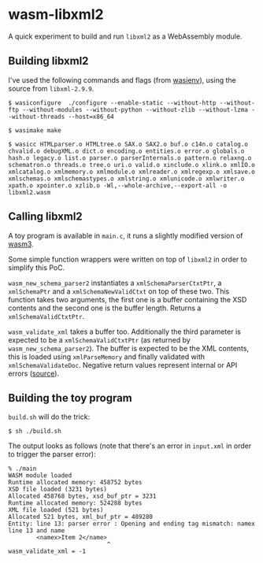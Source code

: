 wasm-libxml2
==

A quick experiment to build and run `libxml2` as a WebAssembly module.

## Building libxml2

I've used the following commands and flags (from [wasienv](https://github.com/wasienv/wasienv)), using the source from `libxml-2.9.9`.

```
$ wasiconfigure  ./configure --enable-static --without-http --without-ftp --without-modules --without-python --without-zlib --without-lzma --without-threads --host=x86_64

$ wasimake make

$ wasicc HTMLparser.o HTMLtree.o SAX.o SAX2.o buf.o c14n.o catalog.o chvalid.o debugXML.o dict.o encoding.o entities.o error.o globals.o hash.o legacy.o list.o parser.o parserInternals.o pattern.o relaxng.o schematron.o threads.o tree.o uri.o valid.o xinclude.o xlink.o xmlIO.o xmlcatalog.o xmlmemory.o xmlmodule.o xmlreader.o xmlregexp.o xmlsave.o xmlschemas.o xmlschemastypes.o xmlstring.o xmlunicode.o xmlwriter.o xpath.o xpointer.o xzlib.o -Wl,--whole-archive,--export-all -o libxml2.wasm
```

## Calling libxml2

A toy program is available in `main.c`, it runs a slightly modified version of [wasm3](https://github.com/wasm3/wasm3).

Some simple function wrappers were written on top of `libxml2` in order to simplify this PoC.

`wasm_new_schema_parser2` instantiates a `xmlSchemaParserCtxtPtr`, a `xmlSchemaPtr` and a `xmlSchemaNewValidCtxt` on top of these two. This function takes two arguments, the first one is a buffer containing the XSD contents and the second one is the buffer length.
Returns a `xmlSchemaValidCtxtPtr`.

`wasm_validate_xml` takes a buffer too. Additionally the third parameter is expected to be a `xmlSchemaValidCtxtPtr` (as returned by `wasm_new_schema_parser2`).
The buffer is expected to be the XML contents, this is loaded using `xmlParseMemory` and finally validated with `xmlSchemaValidateDoc`. Negative return values represent internal or API errors ([source](http://www.xmlsoft.org/html/libxml-xmlschemas.html#xmlSchemaValidateDoc)).

## Building the toy program

`build.sh` will do the trick:

```
$ sh ./build.sh
```

The output looks as follows (note that there's an error in `input.xml` in order to trigger the parser error):

```
% ./main 
WASM module loaded
Runtime allocated memory: 458752 bytes
XSD file loaded (3231 bytes)
Allocated 458768 bytes, xsd_buf_ptr = 3231
Runtime allocated memory: 524288 bytes
XML file loaded (521 bytes)
Allocated 521 bytes, xml_buf_ptr = 489280
Entity: line 13: parser error : Opening and ending tag mismatch: namex line 13 and name
        <namex>Item 2</name>
                            ^
wasm_validate_xml = -1
```